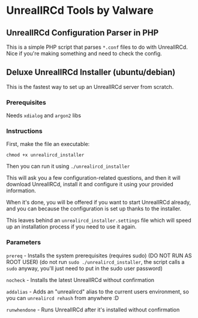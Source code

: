 # UnrealIRCd Tools by Valware
## UnrealIRCd Configuration Parser in PHP
This is a simple PHP script that parses `*.conf` files to do with UnrealIRCd. Nice if you're making something and need to check the config.


## Deluxe UnrealIRCd Installer (ubuntu/debian)
This is the fastest way to set up an UnrealIRCd server from scratch.

### Prerequisites
Needs `xdialog` and `argon2` libs


### Instructions
First, make the file an executable:
```
chmod +x unrealircd_installer
```
Then you can run it using `./unrealircd_installer`

This will ask you a few configuration-related questions, and then it will download UnrealIRCd, install it and configure it using your provided information.

When it's done, you will be offered if you want to start UnrealIRCd already, and you can because the configuration is set up thanks to the installer.

This leaves behind an `unrealircd_installer.settings` file which will speed up an installation process if you need to use it again.

### Parameters
`prereq` - Installs the system prerequisites (requires sudo) (DO NOT RUN AS ROOT USER) (do not run `sudo ./unrealircd_installer`, the script calls a `sudo` anyway, you'll just need to put in the sudo user password)

`nocheck` - Installs the latest UnrealIRCd without confirmation

`addalias` - Adds an \"unrealircd\" alias to the current users environment, so you can `unrealircd rehash` from anywhere :D

`runwhendone` - Runs UnrealIRCd after it's installed without confirmation

